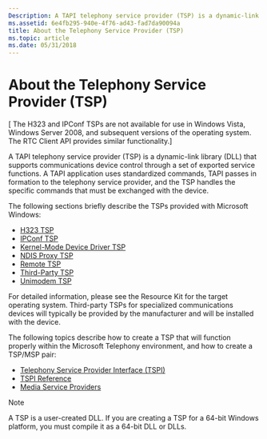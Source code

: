 ```yaml
---
Description: A TAPI telephony service provider (TSP) is a dynamic-link library (DLL) that supports communications device control through a set of exported service functions.
ms.assetid: 6e4fb295-940e-4f76-ad43-fad7da90094a
title: About the Telephony Service Provider (TSP)
ms.topic: article
ms.date: 05/31/2018
---
```


# About the Telephony Service Provider (TSP)

\[ The H323 and IPConf TSPs are not available for use in Windows Vista, Windows Server 2008, and subsequent versions of the operating system. The RTC Client API provides similar functionality.\]

A TAPI telephony service provider (TSP) is a dynamic-link library (DLL) that supports communications device control through a set of exported service functions. A TAPI application uses standardized commands, TAPI passes in formation to the telephony service provider, and the TSP handles the specific commands that must be exchanged with the device.

The following sections briefly describe the TSPs provided with Microsoft Windows:

-   [H323 TSP](h323-tsp.md)
-   [IPConf TSP](ipconf-tsp.md)
-   [Kernel-Mode Device Driver TSP](kernel-mode-device-driver-tsp.md)
-   [NDIS Proxy TSP](ndis-proxy-tsp.md)
-   [Remote TSP](remote-tsp.md)
-   [Third-Party TSP](third-party-tsp.md)
-   [Unimodem TSP](unimodem-tsp.md)

For detailed information, please see the Resource Kit for the target operating system. Third-party TSPs for specialized communications devices will typically be provided by the manufacturer and will be installed with the device.

The following topics describe how to create a TSP that will function properly within the Microsoft Telephony environment, and how to create a TSP/MSP pair:

-   [Telephony Service Provider Interface (TSPI)](telephony-service-provider-interface-tspi-.md)
-   [TSPI Reference](tspi-reference.md)
-   [Media Service Providers](https://msdn.microsoft.com/en-us/library/ms733409(v=VS.85).aspx)

> [!Note]  
> A TSP is a user-created DLL. If you are creating a TSP for a 64-bit Windows platform, you must compile it as a 64-bit DLL or DLLs.

 

 

 



